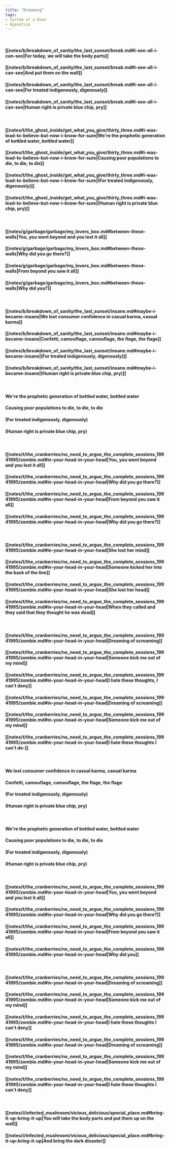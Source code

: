 ```yaml
---
title: "Dreaming"
tags:
- System of a Down
- Hypnotize
---
```

&nbsp;
#### [[notes/b/breakdown_of_sanity/the_last_sunset/break.md#i-see-all-i-can-see|For today, we will take the body parts]]
#### [[notes/b/breakdown_of_sanity/the_last_sunset/break.md#i-see-all-i-can-see|And put them on the wall]]
#### [[notes/b/breakdown_of_sanity/the_last_sunset/break.md#i-see-all-i-can-see|For treated indigenously, digenously]]
#### [[notes/b/breakdown_of_sanity/the_last_sunset/break.md#i-see-all-i-can-see|Human right is private blue chip, pry]]
&nbsp;
#### [[notes/t/the_ghost_inside/get_what_you_give/thirty_three.md#i-was-lead-to-believe-but-now-i-know-for-sure|We're the prophetic generation of bottled water, bottled water]]
#### [[notes/t/the_ghost_inside/get_what_you_give/thirty_three.md#i-was-lead-to-believe-but-now-i-know-for-sure|Causing poor populations to die, to die, to die]]
#### [[notes/t/the_ghost_inside/get_what_you_give/thirty_three.md#i-was-lead-to-believe-but-now-i-know-for-sure|(For treated indigenously, digenously)]]
#### [[notes/t/the_ghost_inside/get_what_you_give/thirty_three.md#i-was-lead-to-believe-but-now-i-know-for-sure|(Human right is private blue chip, pry)]]
&nbsp;
#### [[notes/g/garbage/garbage/my_lovers_box.md#between-these-walls|You, you went beyond and you lost it all]]
#### [[notes/g/garbage/garbage/my_lovers_box.md#between-these-walls|Why did you go there?]]
#### [[notes/g/garbage/garbage/my_lovers_box.md#between-these-walls|From beyond you saw it all]]
#### [[notes/g/garbage/garbage/my_lovers_box.md#between-these-walls|Why did you?]]
&nbsp;
#### [[notes/b/breakdown_of_sanity/the_last_sunset/insane.md#maybe-i-became-insane|We lost consumer confidence in casual karma, casual karma]]
#### [[notes/b/breakdown_of_sanity/the_last_sunset/insane.md#maybe-i-became-insane|Confetti, camouflage, camouflage, the flage, the flage]]
#### [[notes/b/breakdown_of_sanity/the_last_sunset/insane.md#maybe-i-became-insane|(For treated indigenously, digenously)]]
#### [[notes/b/breakdown_of_sanity/the_last_sunset/insane.md#maybe-i-became-insane|(Human right is private blue chip, pry)]]
&nbsp;
#### We're the prophetic generation of bottled water, bottled water
#### Causing poor populations to die, to die, to die
#### (For treated indigenously, digenously)
#### (Human right is private blue chip, pry)
&nbsp;
#### [[notes/t/the_cranberries/no_need_to_argue_the_complete_sessions_19941995/zombie.md#in-your-head-in-your-head|You, you went beyond and you lost it all]]
#### [[notes/t/the_cranberries/no_need_to_argue_the_complete_sessions_19941995/zombie.md#in-your-head-in-your-head|Why did you go there?]]
#### [[notes/t/the_cranberries/no_need_to_argue_the_complete_sessions_19941995/zombie.md#in-your-head-in-your-head|From beyond you saw it all]]
#### [[notes/t/the_cranberries/no_need_to_argue_the_complete_sessions_19941995/zombie.md#in-your-head-in-your-head|Why did you go there?]]
&nbsp;
#### [[notes/t/the_cranberries/no_need_to_argue_the_complete_sessions_19941995/zombie.md#in-your-head-in-your-head|She lost her mind]]
#### [[notes/t/the_cranberries/no_need_to_argue_the_complete_sessions_19941995/zombie.md#in-your-head-in-your-head|Someone kicked her into the back of the line]]
#### [[notes/t/the_cranberries/no_need_to_argue_the_complete_sessions_19941995/zombie.md#in-your-head-in-your-head|She lost her head]]
#### [[notes/t/the_cranberries/no_need_to_argue_the_complete_sessions_19941995/zombie.md#in-your-head-in-your-head|When they called and they said that they thought he was dead]]
&nbsp;
#### [[notes/t/the_cranberries/no_need_to_argue_the_complete_sessions_19941995/zombie.md#in-your-head-in-your-head|Dreaming of screaming]]
#### [[notes/t/the_cranberries/no_need_to_argue_the_complete_sessions_19941995/zombie.md#in-your-head-in-your-head|Someone kick me out of my mind]]
#### [[notes/t/the_cranberries/no_need_to_argue_the_complete_sessions_19941995/zombie.md#in-your-head-in-your-head|I hate these thoughts, I can't deny]]
#### [[notes/t/the_cranberries/no_need_to_argue_the_complete_sessions_19941995/zombie.md#in-your-head-in-your-head|Dreaming of screaming]]
#### [[notes/t/the_cranberries/no_need_to_argue_the_complete_sessions_19941995/zombie.md#in-your-head-in-your-head|Someone kick me out of my mind]]
#### [[notes/t/the_cranberries/no_need_to_argue_the_complete_sessions_19941995/zombie.md#in-your-head-in-your-head|I hate these thoughts I can't de-]]
&nbsp;
#### We lost consumer confidence in casual karma, casual karma
#### Confetti, camouflage, camouflage, the flage, the flage
#### (For treated indigenously, digenously)
#### (Human right is private blue chip, pry)
&nbsp;
#### We're the prophetic generation of bottled water, bottled water
#### Causing poor populations to die, to die, to die
#### (For treated indigenously, digenously)
#### (Human right is private blue chip, pry)
&nbsp;
#### [[notes/t/the_cranberries/no_need_to_argue_the_complete_sessions_19941995/zombie.md#in-your-head-in-your-head|You, you went beyond and you lost it all]]
#### [[notes/t/the_cranberries/no_need_to_argue_the_complete_sessions_19941995/zombie.md#in-your-head-in-your-head|Why did you go there?]]
#### [[notes/t/the_cranberries/no_need_to_argue_the_complete_sessions_19941995/zombie.md#in-your-head-in-your-head|From beyond you saw it all]]
#### [[notes/t/the_cranberries/no_need_to_argue_the_complete_sessions_19941995/zombie.md#in-your-head-in-your-head|Why did you]]
&nbsp;
#### [[notes/t/the_cranberries/no_need_to_argue_the_complete_sessions_19941995/zombie.md#in-your-head-in-your-head|Dreaming of screaming]]
#### [[notes/t/the_cranberries/no_need_to_argue_the_complete_sessions_19941995/zombie.md#in-your-head-in-your-head|Someone kick me out of my mind]]
#### [[notes/t/the_cranberries/no_need_to_argue_the_complete_sessions_19941995/zombie.md#in-your-head-in-your-head|I hate these thoughts I can't deny]]
#### [[notes/t/the_cranberries/no_need_to_argue_the_complete_sessions_19941995/zombie.md#in-your-head-in-your-head|Dreaming of screaming]]
#### [[notes/t/the_cranberries/no_need_to_argue_the_complete_sessions_19941995/zombie.md#in-your-head-in-your-head|Someone kick me out of my mind]]
#### [[notes/t/the_cranberries/no_need_to_argue_the_complete_sessions_19941995/zombie.md#in-your-head-in-your-head|I hate these thoughts I can't deny]]
&nbsp;
#### [[notes/i/infected_mushroom/vicious_delicious/special_place.md#bring-it-up-bring-it-up|You will take the body parts and put them up on the wall]]
#### [[notes/i/infected_mushroom/vicious_delicious/special_place.md#bring-it-up-bring-it-up|And bring the dark disaster]]
